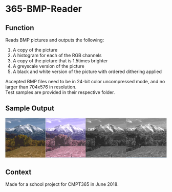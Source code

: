 # 365-BMP-Reader
## Function
Reads BMP pictures and outputs the following:
1. A copy of the picture
2. A histogram for each of the RGB channels
3. A copy of the picture that is 1.5times brighter
4. A greyscale version of the picture
5. A black and white version of the picture with ordered dithering applied

Accepted BMP files need to be in 24-bit color uncompressed mode, and no larger than 704x576 in resolution.<br>
Test samples are provided in their respective folder.

## Sample Output
![Sample Output](https://github.com/EricSHuang/365-BMP-Reader/blob/master/sample%20outputs.PNG)

## Context
Made for a school project for CMPT365 in June 2018.
